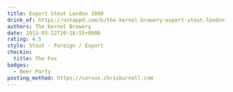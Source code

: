 ```yaml
---
title: Export Stout London 1890
drink_of: https://untappd.com/b/the-kernel-brewery-export-stout-london-1890/13241
authors: The Kernel Brewery
date: 2013-03-22T20:16:55+0000
rating: 4.5
style: Stout - Foreign / Export
checkin:
  title: The Fox
badges:
  - Beer Party
posting_method: https://corvus.chrisburnell.com
---
```

